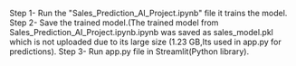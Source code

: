 Step 1- Run the "Sales_Prediction_AI_Project.ipynb" file it trains the model.
Step 2- Save the trained model.(The trained model from Sales_Prediction_AI_Project.ipynb.ipynb was saved as sales_model.pkl which is not uploaded due to its large size (1.23 GB,Its used in app.py for predictions). 
Step 3- Run app.py file in Streamlit(Python library).
